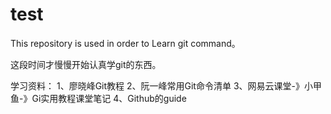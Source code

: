# test
This repository is used in order to Learn git command。

这段时间才慢慢开始认真学git的东西。

学习资料：
    1、廖晓峰Git教程
    2、阮一峰常用Git命令清单
    3、网易云课堂-》小甲鱼-》Gi实用教程课堂笔记
    4、Github的guide

